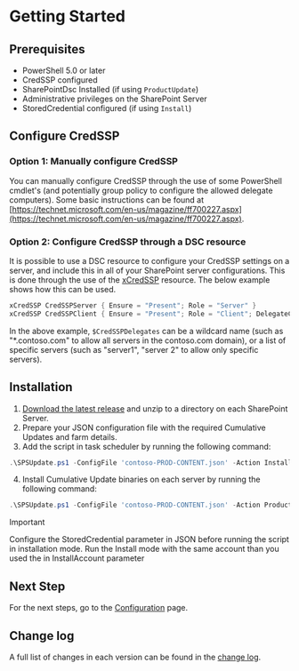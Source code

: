# Getting Started

## Prerequisites

- PowerShell 5.0 or later
- CredSSP configured
- SharePointDsc Installed (if using `ProductUpdate`)
- Administrative privileges on the SharePoint Server
- StoredCredential configured (if using `Install`)

## Configure CredSSP

### Option 1: Manually configure CredSSP

You can manually configure CredSSP through the use of some PowerShell cmdlet's (and potentially group policy to configure the allowed delegate computers). Some basic instructions can be found at [https://technet.microsoft.com/en-us/magazine/ff700227.aspx](https://technet.microsoft.com/en-us/magazine/ff700227.aspx).

### Option 2: Configure CredSSP through a DSC resource

It is possible to use a DSC resource to configure your CredSSP settings on a server, and include this in all of your SharePoint server configurations. This is done through the use of the [xCredSSP](https://github.com/PowerShell/xCredSSP) resource. The below example shows how this can be used.

```powershell
xCredSSP CredSSPServer { Ensure = "Present"; Role = "Server" }
xCredSSP CredSSPClient { Ensure = "Present"; Role = "Client"; DelegateComputers = $CredSSPDelegates }
```

In the above example, `$CredSSPDelegates` can be a wildcard name (such as "\*.contoso.com" to allow all servers in the contoso.com domain), or a list of specific servers (such as "server1", "server 2" to allow only specific servers).

## Installation

1. [Download the latest release](https://github.com/luigilink/SPSUpdate/releases/latest) and unzip to a directory on each SharePoint Server.
2. Prepare your JSON configuration file with the required Cumulative Updates and farm details.
3. Add the script in task scheduler by running the following command:

```powershell
.\SPSUpdate.ps1 -ConfigFile 'contoso-PROD-CONTENT.json' -Action Install -InstallAccount (Get-Credential)
```

4. Install Cumulative Update binaries on each server by running the following command:

```powershell
.\SPSUpdate.ps1 -ConfigFile 'contoso-PROD-CONTENT.json' -Action ProductUpdate -InstallAccount (Get-Credential)
```

> [!IMPORTANT]
> Configure the StoredCredential parameter in JSON before running the script in installation mode.
> Run the Install mode with the same account than you used the in InstallAccount parameter

## Next Step

For the next steps, go to the [Configuration](./Configuration) page.

## Change log

A full list of changes in each version can be found in the [change log](https://github.com/luigilink/SPSUpdate/blob/main/CHANGELOG.md).
